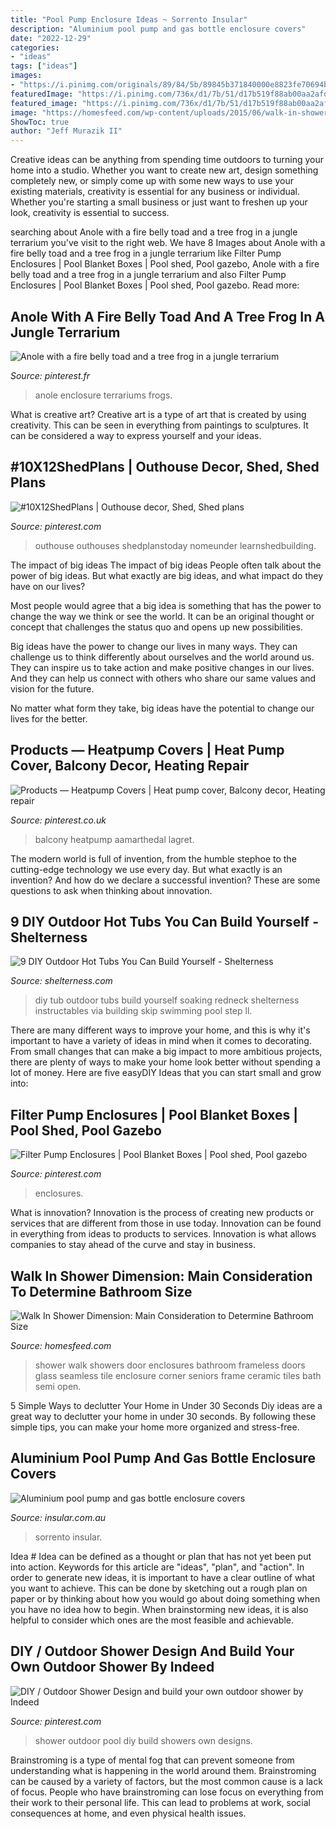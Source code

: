 ```yaml
---
title: "Pool Pump Enclosure Ideas ~ Sorrento Insular"
description: "Aluminium pool pump and gas bottle enclosure covers"
date: "2022-12-29"
categories:
- "ideas"
tags: ["ideas"]
images:
- "https://i.pinimg.com/originals/89/84/5b/89845b371840000e8823fe70694b6f65.jpg"
featuredImage: "https://i.pinimg.com/736x/d1/7b/51/d17b519f88ab00aa2afde0cb5094eb22--outdoor-showers-shower-designs.jpg"
featured_image: "https://i.pinimg.com/736x/d1/7b/51/d17b519f88ab00aa2afde0cb5094eb22--outdoor-showers-shower-designs.jpg"
image: "https://homesfeed.com/wp-content/uploads/2015/06/walk-in-shower-with-glass-door-plus-handle-mosaic-tiles-for-floors-and-ceramic-tiles-for-wall-a-mounted-shower-head-a-corner-floating-shelf-for-bathing-supplies.jpg"
ShowToc: true
author: "Jeff Murazik II"
---
```



Creative ideas can be anything from spending time outdoors to turning your home into a studio. Whether you want to create new art, design something completely new, or simply come up with some new ways to use your existing materials, creativity is essential for any business or individual. Whether you're starting a small business or just want to freshen up your look, creativity is essential to success.

	

		
searching about Anole with a fire belly toad and a tree frog in a jungle terrarium you've visit to the right web. We have 8 Images about Anole with a fire belly toad and a tree frog in a jungle terrarium like Filter Pump Enclosures | Pool Blanket Boxes | Pool shed, Pool gazebo, Anole with a fire belly toad and a tree frog in a jungle terrarium and also Filter Pump Enclosures | Pool Blanket Boxes | Pool shed, Pool gazebo. Read more:
		
    
## Anole With A Fire Belly Toad And A Tree Frog In A Jungle Terrarium

<img loading=lazy src="https://i.pinimg.com/originals/9e/58/ee/9e58ee4e6ff04b6af98c87fc717f53b6.jpg" onerror="this.onerror=null;this.src='https://tse2.mm.bing.net/th?id=OIP.d3SeN2GVVJjNx3bEFARbiQHaJ4&amp;pid=15.1';" alt="Anole with a fire belly toad and a tree frog in a jungle terrarium">

_Source: pinterest.fr_

>anole enclosure terrariums frogs. 

	

What is creative art?
Creative art is a type of art that is created by using creativity. This can be seen in everything from paintings to sculptures. It can be considered a way to express yourself and your ideas.

    
## #10X12ShedPlans | Outhouse Decor, Shed, Shed Plans

<img loading=lazy src="https://i.pinimg.com/736x/9e/01/3e/9e013e25b7f24d979b0157f5be937e0d.jpg" onerror="this.onerror=null;this.src='https://tse4.mm.bing.net/th?id=OIP.kvl6CgrLR_Ydb8HIWtY0gwHaJ4&amp;pid=15.1';" alt="#10X12ShedPlans | Outhouse decor, Shed, Shed plans">

_Source: pinterest.com_

>outhouse outhouses shedplanstoday nomeunder learnshedbuilding. 

	

The impact of big ideas
The impact of big ideas
People often talk about the power of big ideas. But what exactly are big ideas, and what impact do they have on our lives?

Most people would agree that a big idea is something that has the power to change the way we think or see the world. It can be an original thought or concept that challenges the status quo and opens up new possibilities.

Big ideas have the power to change our lives in many ways. They can challenge us to think differently about ourselves and the world around us. They can inspire us to take action and make positive changes in our lives. And they can help us connect with others who share our same values and vision for the future.

No matter what form they take, big ideas have the potential to change our lives for the better.

    
## Products — Heatpump Covers | Heat Pump Cover, Balcony Decor, Heating Repair

<img loading=lazy src="https://i.pinimg.com/736x/d3/87/fa/d387fa0dc2240ffca98de352de25e58b.jpg" onerror="this.onerror=null;this.src='https://tse1.mm.bing.net/th?id=OIP.k2j7Otq8FCexLYptMIKJPwHaE8&amp;pid=15.1';" alt="Products — Heatpump Covers | Heat pump cover, Balcony decor, Heating repair">

_Source: pinterest.co.uk_

>balcony heatpump aamarthedal lagret. 

	

The modern world is full of invention, from the humble stephoe to the cutting-edge technology we use every day. But what exactly is an invention? And how do we declare a successful invention? These are some questions to ask when thinking about innovation.

    
## 9 DIY Outdoor Hot Tubs You Can Build Yourself - Shelterness

<img loading=lazy src="https://i.shelterness.com/2016/07/diy-hot-tubs-can-build-2.jpg" onerror="this.onerror=null;this.src='https://tse1.mm.bing.net/th?id=OIP.h-9PBcJI8Y7ntiz_9ObfqAHaJ6&amp;pid=15.1';" alt="9 DIY Outdoor Hot Tubs You Can Build Yourself - Shelterness">

_Source: shelterness.com_

>diy tub outdoor tubs build yourself soaking redneck shelterness instructables via building skip swimming pool step ll. 

	

There are many different ways to improve your home, and this is why it's important to have a variety of ideas in mind when it comes to decorating. From small changes that can make a big impact to more ambitious projects, there are plenty of ways to make your home look better without spending a lot of money. Here are five easyDIY Ideas that you can start small and grow into: 

    
## Filter Pump Enclosures | Pool Blanket Boxes | Pool Shed, Pool Gazebo

<img loading=lazy src="https://i.pinimg.com/originals/89/84/5b/89845b371840000e8823fe70694b6f65.jpg" onerror="this.onerror=null;this.src='https://tse3.mm.bing.net/th?id=OIP.liGU0hma-YBCJ5jP_qJClwHaJ3&amp;pid=15.1';" alt="Filter Pump Enclosures | Pool Blanket Boxes | Pool shed, Pool gazebo">

_Source: pinterest.com_

>enclosures. 

	

What is innovation?
Innovation is the process of creating new products or services that are different from those in use today. Innovation can be found in everything from ideas to products to services. Innovation is what allows companies to stay ahead of the curve and stay in business.

    
## Walk In Shower Dimension: Main Consideration To Determine Bathroom Size

<img loading=lazy src="https://homesfeed.com/wp-content/uploads/2015/06/walk-in-shower-with-glass-door-plus-handle-mosaic-tiles-for-floors-and-ceramic-tiles-for-wall-a-mounted-shower-head-a-corner-floating-shelf-for-bathing-supplies.jpg" onerror="this.onerror=null;this.src='https://tse2.mm.bing.net/th?id=OIP.c_P1u7UprKYT4BK5FCuTRAHaKf&amp;pid=15.1';" alt="Walk In Shower Dimension: Main Consideration to Determine Bathroom Size">

_Source: homesfeed.com_

>shower walk showers door enclosures bathroom frameless doors glass seamless tile enclosure corner seniors frame ceramic tiles bath semi open. 

	

5 Simple Ways to declutter Your Home in Under 30 Seconds
Diy ideas are a great way to declutter your home in under 30 seconds. By following these simple tips, you can make your home more organized and stress-free.

    
## Aluminium Pool Pump And Gas Bottle Enclosure Covers

<img loading=lazy src="https://www.insular.com.au/wp-content/uploads/2013/09/Aluminium-Pool-Pump-Cover-Sorrento.jpg" onerror="this.onerror=null;this.src='https://tse2.mm.bing.net/th?id=OIP.l844YnXvdv835xlAODkm_QHaFj&amp;pid=15.1';" alt="Aluminium pool pump and gas bottle enclosure covers">

_Source: insular.com.au_

>sorrento insular. 

	

Idea #
Idea can be defined as a thought or plan that has not yet been put into action. Keywords for this article are "ideas", "plan", and "action". In order to generate new ideas, it is important to have a clear outline of what you want to achieve. This can be done by sketching out a rough plan on paper or by thinking about how you would go about doing something when you have no idea how to begin. When brainstorming new ideas, it is also helpful to consider which ones are the most feasible and achievable.

    
## DIY / Outdoor Shower Design And Build Your Own Outdoor Shower By Indeed

<img loading=lazy src="https://i.pinimg.com/736x/d1/7b/51/d17b519f88ab00aa2afde0cb5094eb22--outdoor-showers-shower-designs.jpg" onerror="this.onerror=null;this.src='https://tse4.mm.bing.net/th?id=OIP.7Enacgv1yF0cUkRoBS0VFgHaNJ&amp;pid=15.1';" alt="DIY / Outdoor Shower Design and build your own outdoor shower by Indeed">

_Source: pinterest.com_

>shower outdoor pool diy build showers own designs. 

	

Brainstroming is a type of mental fog that can prevent someone from understanding what is happening in the world around them. Brainstroming can be caused by a variety of factors, but the most common cause is a lack of focus. People who have brainstroming can lose focus on everything from their work to their personal life. This can lead to problems at work, social consequences at home, and even physical health issues.

